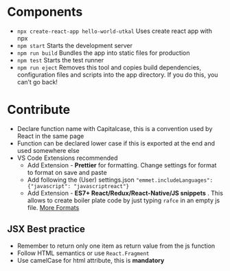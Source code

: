 # Components

- `npx create-react-app hello-world-utkal` Uses create react app with npx 
- `npm start` Starts the development server
- `npm run build` Bundles the app into static files for production
- `npm test` Starts the test runner
- `npm run eject` Removes this tool and copies build dependencies, configuration files and scripts into the app directory. If you do this, you can’t go back!


# Contribute
- Declare function name with Capitalcase, this is a convention used by React in the same page
- Function can be declared lower case if this is exported at the end and used somewhere else
- VS Code Extensions recommended 
  - Add Extension - **Prettier** for formatting. Change settings for format to format on save and paste
  - Add following the (User) settings.json  `"emmet.includeLanguages": {"javascript": "javascriptreact"}` 
  - Add Extension - **ES7+ React/Redux/React-Native/JS snippets** . This allows to create boiler plate code by just typing `rafce` in an empty js file. [More Formats](https://github.com/chillios-ts/vscode-react-javascript-snippets/blob/185bb91a0b692c54136663464e8225872c434637/docs/Snippets.md) 




## JSX Best practice
- Remember to return only one item as return value from the js function
- Follow HTML semantics or use `React.Fragment`
- Use camelCase for html attribute, this is **mandatory**
